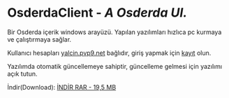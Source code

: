 # OsderdaClient - *A Osderda UI.*

Bir Osderda içerik windows arayüzü.  Yapılan yazılımları hızlıca pc kurmaya ve
çalıştırmaya sağlar.

Kullanıcı hesapları [yalcin.pvp9.net](https://yalcin.pvp9.net) bağlıdır, giriş yapmak için [kayıt](https://yalcin.pvp9.net/giris-yap-kayit-ol/) olun.

Yazılımda otomatik güncellemeye sahiptir, güncelleme gelmesi için yazılımı açık tutun.

İndir(Download): [İNDİR RAR - 19,5 MB](https://github.com/Osderda/osderdaClient/blob/main/OsderdaClient.rar?raw=true)
